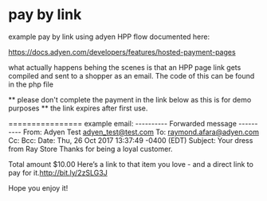 # pay by link

example pay by link using adyen HPP flow documented here:

https://docs.adyen.com/developers/features/hosted-payment-pages

what actually happens behing the scenes is that an HPP page link gets compiled and sent to a shopper as an email. The code of this can be found in the php file

 ** please don't complete the payment in the link below as this is for demo purposes **
 the link expires after first use.
 
================
example email:
---------- Forwarded message ----------
From: Adyen Test <adyen_test@test.com>
To: raymond.afara@adyen.com
Cc: 
Bcc: 
Date: Thu, 26 Oct 2017 13:37:49 -0400 (EDT)
Subject: Your dress from Ray Store
Thanks for being a loyal customer.
<img>
	
Total amount $10.00
Here’s a link to that item you love - and a direct link to pay for it.http://bit.ly/2zSLG3J   

Hope you enjoy it!
